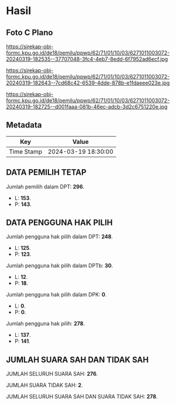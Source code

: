 # Hasil

## Foto C Plano

https://sirekap-obj-formc.kpu.go.id/de18/pemilu/ppwp/62/71/01/10/03/6271011003072-20240319-182535--37707048-3fc4-4eb7-8edd-6f7952ad6ecf.jpg

https://sirekap-obj-formc.kpu.go.id/de18/pemilu/ppwp/62/71/01/10/03/6271011003072-20240319-182643--7cd68c42-6539-4dde-878b-e1fdaeee023e.jpg

https://sirekap-obj-formc.kpu.go.id/de18/pemilu/ppwp/62/71/01/10/03/6271011003072-20240319-182725--d001faaa-081b-46ec-adcb-3d2c6751220e.jpg


## Metadata

| Key        | Value               |
| ---------- | ------------------- |
| Time Stamp | 2024-03-19 18:30:00 |


## DATA PEMILIH TETAP

Jumlah pemilih dalam DPT: **296**.
 * L: **153**.
 * P: **143**.

## DATA PENGGUNA HAK PILIH

Jumlah pengguna hak pilih dalam DPT: **248**.
 * L: **125**.
 * P: **123**.

Jumlah pengguna hak pilih dalam DPTb: **30**.
 * L: **12**.
 * P: **18**.

Jumlah pengguna hak pilih dalam DPK: **0**.
 * L: **0**.
 * P: **0**.

Jumlah pengguna hak pilih: **278**.
 * L: **137**.
 * P: **141**.

## JUMLAH SUARA SAH DAN TIDAK SAH

JUMLAH SELURUH SUARA SAH: **276**.

JUMLAH SUARA TIDAK SAH: **2**.

JUMLAH SELURUH SUARA SAH DAN SUARA TIDAK SAH: **278**.


